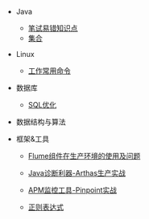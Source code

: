 - Java

    - [笔试易错知识点](java/written.md)
    - [集合](java/collection.md)

- Linux

    - [工作常用命令](linux/commands.md)

- 数据库

    - [SQL优化](database/sql.md)

- 数据结构与算法

- 框架&工具

    - [Flume组件在生产环境的使用及问题](frameAndTools/flume.md)

    - [Java诊断利器-Arthas生产实战](frameAndTools/arthas.md)

    - [APM监控工具-Pinpoint实战](frameAndTools/pinpoint.md)

    - [正则表达式](frameAndTools/regex.md)
